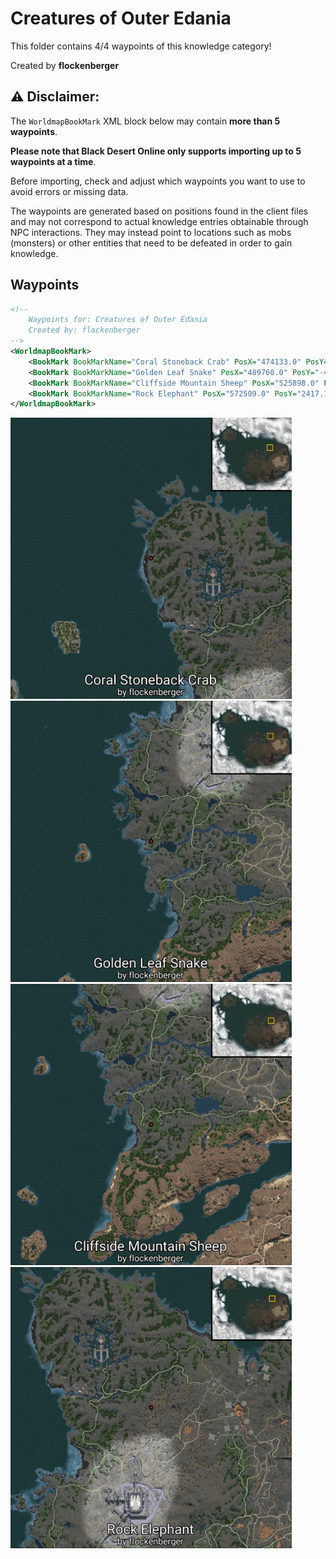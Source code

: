 # Creatures of Outer Edania

This folder contains 4/4 waypoints of this knowledge category!


Created by **flockenberger**

## ⚠️ Disclaimer:
The `WorldmapBookMark` XML block below may contain **more than 5 waypoints**.

**Please note that Black Desert Online only supports importing up to 5 waypoints at a time**.

Before importing, check and adjust which waypoints you want to use to avoid errors or missing data.

The waypoints are generated based on positions found in the client files and may not correspond to actual knowledge entries obtainable through NPC interactions.
They may instead point to locations such as mobs (monsters) or other entities that need to be defeated in order to gain knowledge.

## Waypoints
```xml
<!--
    Waypoints for: Creatures of Outer Edania
    Created by: flockenberger
-->
<WorldmapBookMark>
    <BookMark BookMarkName="Coral Stoneback Crab" PosX="474133.0" PosY="-7334.10009765625" PosZ="735346.0" />
    <BookMark BookMarkName="Golden Leaf Snake" PosX="489760.0" PosY="-4713.0" PosZ="495794.0" />
    <BookMark BookMarkName="Cliffside Mountain Sheep" PosX="525898.0" PosY="-2049.10009765625" PosZ="434294.0" />
    <BookMark BookMarkName="Rock Elephant" PosX="572509.0" PosY="2417.10009765625" PosZ="662213.0" />
</WorldmapBookMark>
```

<img src="./Creatures of Outer Edania_Coral Stoneback Crab_Preview.webp" width="450"/> <img src="./Creatures of Outer Edania_Golden Leaf Snake_Preview.webp" width="450"/> <img src="./Creatures of Outer Edania_Cliffside Mountain Sheep_Preview.webp" width="450"/> <img src="./Creatures of Outer Edania_Rock Elephant_Preview.webp" width="450"/> 